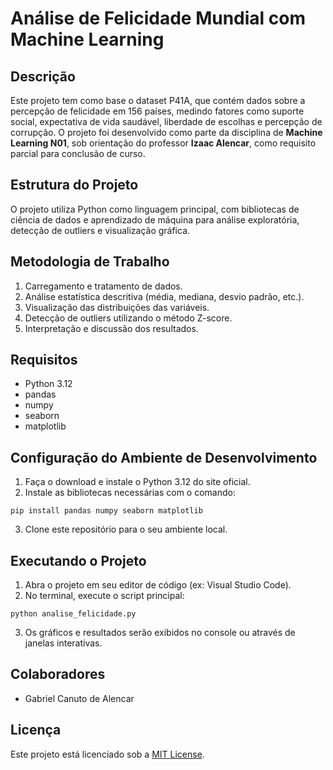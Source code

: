 
# Análise de Felicidade Mundial com Machine Learning

## Descrição

Este projeto tem como base o dataset P41A, que contém dados sobre a percepção de felicidade em 156 países, medindo fatores como suporte social, expectativa de vida saudável, liberdade de escolhas e percepção de corrupção. O projeto foi desenvolvido como parte da disciplina de **Machine Learning N01**, sob orientação do professor **Izaac Alencar**, como requisito parcial para conclusão de curso.

## Estrutura do Projeto

O projeto utiliza Python como linguagem principal, com bibliotecas de ciência de dados e aprendizado de máquina para análise exploratória, detecção de outliers e visualização gráfica.

## Metodologia de Trabalho

1. Carregamento e tratamento de dados.
2. Análise estatística descritiva (média, mediana, desvio padrão, etc.).
3. Visualização das distribuições das variáveis.
4. Detecção de outliers utilizando o método Z-score.
5. Interpretação e discussão dos resultados.

## Requisitos

- Python 3.12
- pandas
- numpy
- seaborn
- matplotlib

## Configuração do Ambiente de Desenvolvimento

1. Faça o download e instale o Python 3.12 do site oficial.
2. Instale as bibliotecas necessárias com o comando:

```
pip install pandas numpy seaborn matplotlib
```

3. Clone este repositório para o seu ambiente local.

## Executando o Projeto

1. Abra o projeto em seu editor de código (ex: Visual Studio Code).
2. No terminal, execute o script principal:

```
python analise_felicidade.py
```

3. Os gráficos e resultados serão exibidos no console ou através de janelas interativas.

## Colaboradores

- Gabriel Canuto de Alencar

## Licença

Este projeto está licenciado sob a [MIT License](LICENSE).
